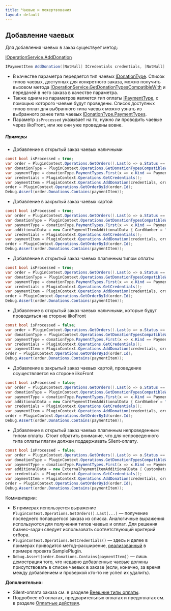 ```yaml
---
title: Чаевые и пожертвования
layout: default
---
```

## Добавление чаевых
Для добавления чаевых в заказ существует метод:

[IOperationService.AddDonation](https://iiko.github.io/front.api.sdk/v6/html/M_Resto_Front_Api_V6_IOperationService_AddDonation.htm)
```cs
IPaymentItem AddDonation([NotNull] ICredentials credentials, [NotNull] IOrder order, [NotNull] IDonationType donationType, [NotNull] IPaymentType paymentType, [CanBeNull] IPaymentItemAdditionalData additionalData, bool isProcessed, decimal donationSum);
```

- В качестве параметра передается тип чаевых [IDonationType](https://iiko.github.io/front.api.sdk/v6/html/T_Resto_Front_Api_V6_Data_Payments_IDonationType.htm). Список типов чаевых, доступных для конкретного заказа, можно получить вызовом метода [IOperationService.GetDonationTypesCompatibleWith](https://iiko.github.io/front.api.sdk/v6/html/M_Resto_Front_Api_V6_IOperationService_GetDonationTypesCompatibleWith.htm) и передачей в него заказа в качестве параметра.
- Также одним из параметров является тип оплаты [IPaymentType](https://iiko.github.io/front.api.sdk/v6/html/T_Resto_Front_Api_V6_Data_Payments_IPaymentType.htm), с помощью которого чаевые будут проведены. Список доступных типов оплат для выбранного типа чаевых можно узнать из выбранного ранее типа чаевых [IDonationType.PaymentTypes](https://iiko.github.io/front.api.sdk/v6/html/P_Resto_Front_Api_V6_Data_Payments_IDonationType_PaymentTypes.htm).
- Параметр `isProcessed` указывает на то, нужно ли проводить чаевые через iikoFront, или же они уже проведены вовне. 

##### Примеры

- Добавление в открытый заказ чаевых наличными
```cs
const bool isProcessed = true;
var order = PluginContext.Operations.GetOrders().Last(o => o.Status == OrderStatus.New);
var donationType = PluginContext.Operations.GetDonationTypesCompatibleWith(order).Last(dt => dt.PaymentTypes.Any(pt => pt.Kind == PaymentTypeKind.Cash));
var paymentType = donationType.PaymentTypes.First(x => x.Kind == PaymentTypeKind.Cash);
var credentials = PluginContext.Operations.GetCredentials();
var paymentItem = PluginContext.Operations.AddDonation(credentials, order, donationType, paymentType, null, isProcessed, order.ResultSum / 10);
order = PluginContext.Operations.GetOrderById(order.Id);
Debug.Assert(order.Donations.Contains(paymentItem));
```

- Добавление в закрытый заказ чаевых картой
```cs
const bool isProcessed = true;
var order = PluginContext.Operations.GetOrders().Last(o => o.Status == OrderStatus.Closed);
var donationType = PluginContext.Operations.GetDonationTypesCompatibleWith(order).First(dt => dt.PaymentTypes.Any(pt => pt.Kind == PaymentTypeKind.Card));
var paymentType = donationType.PaymentTypes.First(x => x.Kind == PaymentTypeKind.Card && x.Name.ToUpper() == "VISA");
var additionalData = new CardPaymentItemAdditionalData { CardNumber = "123456" };
var credentials = PluginContext.Operations.GetCredentials();
var paymentItem = PluginContext.Operations.AddDonation(credentials, order, donationType, paymentType, additionalData, isProcessed, order.ResultSum / 4);
order = PluginContext.Operations.GetOrderById(order.Id);
Debug.Assert(order.Donations.Contains(paymentItem));
```

- Добавление в открытый заказ чаевых плагинным типом оплаты
```cs
const bool isProcessed = true;
var order = PluginContext.Operations.GetOrders().Last(o => o.Status == OrderStatus.New);
var donationType = PluginContext.Operations.GetDonationTypesCompatibleWith(order).First(dt => dt.PaymentTypes.Any(pt => pt.Kind == PaymentTypeKind.External));
var paymentType = donationType.PaymentTypes.First(x => x.Kind == PaymentTypeKind.External && x.Name == "SampleApiPayment");
var credentials = PluginContext.Operations.GetCredentials();
var paymentItem = PluginContext.Operations.AddDonation(credentials, order, donationType, paymentType, null, isProcessed, order.ResultSum / 3);
order = PluginContext.Operations.GetOrderById(order.Id);
Debug.Assert(order.Donations.Contains(paymentItem));
```

- Добавление в открытый заказ чаевых наличными, которые будут проводиться на стороне iikoFront
```cs
const bool isProcessed = false;
var order = PluginContext.Operations.GetOrders().Last(o => o.Status == OrderStatus.New);
var donationType = PluginContext.Operations.GetDonationTypesCompatibleWith(order).Last(dt => dt.PaymentTypes.Any(pt => pt.Kind == PaymentTypeKind.Cash));
var paymentType = donationType.PaymentTypes.First(x => x.Kind == PaymentTypeKind.Cash);
var credentials = PluginContext.Operations.GetCredentials();
var paymentItem = PluginContext.Operations.AddDonation(credentials, order, donationType, paymentType, null, isProcessed, order.ResultSum / 10);
order = PluginContext.Operations.GetOrderById(order.Id);
Debug.Assert(order.Donations.Contains(paymentItem));
```

- Добавление в закрытый заказ чаевых картой, проведение осуществляется на стороне iikoFront
```cs
const bool isProcessed = false;
var order = PluginContext.Operations.GetOrders().Last(o => o.Status == OrderStatus.Closed);
var donationType = PluginContext.Operations.GetDonationTypesCompatibleWith(order).First(dt => dt.PaymentTypes.Any(pt => pt.Kind == PaymentTypeKind.Card));
var paymentType = donationType.PaymentTypes.First(x => x.Kind == PaymentTypeKind.Card && x.Name.ToUpper() == "VISA");
var additionalData = new CardPaymentItemAdditionalData { CardNumber = "123456" };
var credentials = PluginContext.Operations.GetCredentials();
var paymentItem = PluginContext.Operations.AddDonation(credentials, order, donationType, paymentType, additionalData, isProcessed, order.ResultSum / 4);
order = PluginContext.Operations.GetOrderById(order.Id);
Debug.Assert(order.Donations.Contains(paymentItem));
```

- Добавление в открытый заказ чаевых плагинным непроведенным типом оплаты. Стоит обратить внимание, что для непроведенного типа оплаты плагин должен поддерживать Silent-оплату.
```cs
const bool isProcessed = false;
var order = PluginContext.Operations.GetOrders().Last(o => o.Status == OrderStatus.New);
var donationType = PluginContext.Operations.GetDonationTypesCompatibleWith(order).First(dt => dt.PaymentTypes.Any(pt => pt.Kind == PaymentTypeKind.External));
var paymentType = donationType.PaymentTypes.First(x => x.Kind == PaymentTypeKind.External && x.Name == "SampleApiPayment");
var additionalData = new ExternalPaymentItemAdditionalData { CustomData = Serializer.Serialize(new PaymentAdditionalData { SilentPay = true }) };
var credentials = PluginContext.Operations.GetCredentials();
var paymentItem = PluginContext.Operations.AddDonation(credentials, order, donationType, paymentType, additionalData, isProcessed, order.ResultSum / 2);
order = PluginContext.Operations.GetOrderById(order.Id);
Debug.Assert(order.Donations.Contains(paymentItem));
```

Комментарии:

- В примерах используется выражение `PluginContext.Operations.GetOrders().Last(...)` &mdash; получение последнего попавшегося заказа из списка. Аналогичные выражения используются для получения типов чаевых и оплат. Для решения бизнес&ndash;задач следует использовать соответствующий критерий отбора.
- `PluginContext.Operations.GetCredentials()` &mdash; здесь и далее в примерах приводится метод&ndash;расширение, [реализованный](https://github.com/iiko/front.api.sdk/blob/master/sample/Resto.Front.Api.SamplePlugin/OperationServiceExtensions.cs) в примере проекта SamplePlugin.
- `Debug.Assert(order.Donations.Contains(paymentItem))` &mdash; лишь демострация того, что недавно добавленные чаевые должны присутствовать в списке чаевых в заказе (если, конечно, за время между добавлением и проверкой кто-то не успел их удалить).

**Дополнительно:**

- Silent-оплата заказа см. в разделе [Внешние типы оплаты](PaymentProcessor.html).
- Подробнее об оплатах, предварительных оплатах и предоплатах см. в разделе [Оплатные действия](Payments.html).